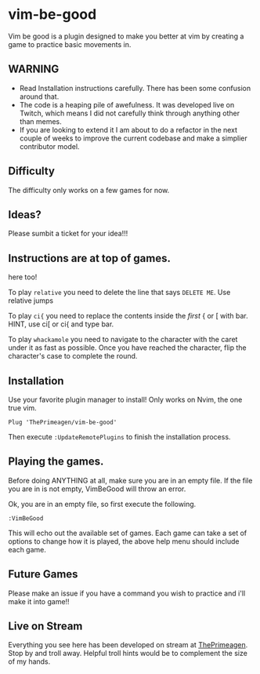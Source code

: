 # vim-be-good
Vim be good is a plugin designed to make you better at vim by creating a game
to practice basic movements in.

## WARNING
* Read Installation instructions carefully.  There has been some confusion 
  around that.
* The code is a heaping pile of awefulness.  It was developed live on Twitch, 
  which means I did not carefully think through anything other than memes.
* If you are looking to extend it I am about to do a refactor in the next 
  couple of weeks to improve the current codebase and make a simplier 
  contributor model. 

## Difficulty
The difficulty only works on a few games for now.

## Ideas?
Please sumbit a ticket for your idea!!!

## Instructions are at top of games.
here too!

To play `relative` you need to delete the line that
says `DELETE ME`.  Use relative jumps

To play `ci{` you need to replace the contents
inside the _first_ { or [ with bar.  HINT, use ci[
or ci{ and type bar.

To play `whackamole` you need to navigate to the character with the caret under
it as fast as possible. Once you have reached the character, flip the
character's case to complete the round.

## Installation
Use your favorite plugin manager to install!  Only works on Nvim, the one true
vim.

```viml
Plug 'ThePrimeagen/vim-be-good'
```

Then execute `:UpdateRemotePlugins` to finish the installation process.

## Playing the games.
Before doing ANYTHING at all, make sure you are in an empty file.  If the file
you are in is not empty, VimBeGood will throw an error.

Ok, you are in an empty file, so first execute the following.

```viml
:VimBeGood
```

This will echo out the available set of games.  Each game can take a set of
options to change how it is played, the above help menu should include each game.

## Future Games
Please make an issue if you have a command you wish to practice and i'll make
it into game!!

## Live on Stream
Everything you see here has been developed on stream at [ThePrimeagen](https://twitch.tv/ThePrimeagen).  
Stop by and troll away.  Helpful troll hints would be to complement the size of my hands.
